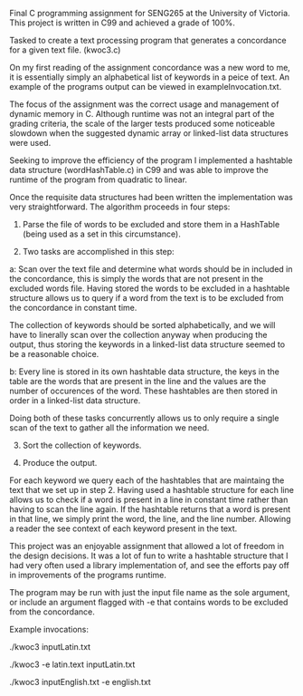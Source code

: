 Final C programming assignment for SENG265 at the University of Victoria.
This project is written in C99 and achieved a grade of 100%. 

Tasked to create a text processing program that generates a concordance for a given text file. (kwoc3.c)

On my first reading of the assignment concordance was a new word to me, it is essentially simply an alphabetical list of keywords in a peice of text. An example of the programs output can be viewed in exampleInvocation.txt.

The focus of the assignment was the correct usage and management of dynamic memory in C. 
Although runtime was not an integral part of the grading criteria, the scale of the larger tests produced some noticeable slowdown when the suggested dynamic array or linked-list data structures were used.

Seeking to improve the efficiency of the program I implemented a hashtable data structure (wordHashTable.c) in C99 and was able to improve the runtime of the program from quadratic to linear.

Once the requisite data structures had been written the implementation was very straightforward. The algorithm proceeds in four steps:

1) Parse the file of words to be excluded and store them in a HashTable (being used as a set in this circumstance).  

2) Two tasks are accomplished in this step:

a: Scan over the text file and determine what words should be in included in the concordance, this is simply the words that are not present in the excluded words file. Having stored the words to be excluded in a hashtable structure allows us to query if a word from the text is to be excluded from the concordance in constant time.

The collection of keywords should be sorted alphabetically, and we will have to linerally scan over the collection anyway when producing the output, thus storing the keywords in a linked-list data structure seemed to be a reasonable choice. 

b: Every line is stored in its own hashtable data structure, the keys in the table are the words that are present in the line and the values are the number of occurences of the word.
These hashtables are then stored in order in a linked-list data structure. 

Doing both of these tasks concurrently allows us to only require a single scan of the text to gather all the information we need.

3) Sort the collection of keywords.

4) Produce the output. 

For each keyword we query each of the hashtables that are maintaing the text that we set up in step 2. Having used a hashtable structure for each line allows us to check if a word is present in a line in constant time rather than having to scan the line again. If the hashtable returns that a word is present in that line, we simply print the word, the line, and the line number. Allowing a reader the see context of each keyword present in the text.

This project was an enjoyable assignment that allowed a lot of freedom in the design decisions. It was a lot of fun to write a hashtable structure that I had very often used a library implementation of, and see the efforts pay off in improvements of the programs runtime.

The program may be run with just the input file name as the sole argument, or include an argument flagged with -e that contains words to be excluded from the concordance.

Example invocations: 

./kwoc3 inputLatin.txt

./kwoc3 -e latin.text inputLatin.txt

./kwoc3 inputEnglish.txt -e english.txt

